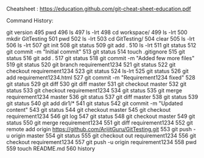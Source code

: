 
Cheatsheet : https://education.github.com/git-cheat-sheet-education.pdf




Command History:

git version
  495  pwd
  496  ls
  497  ls -lrt
  498  cd workspace/
  499  ls -lrt
  500  mkdir GitTesting
  501  pwd
  502  ls -lrt
  503  cd GitTesting/
  504  clear
  505  ls -lrt
  506  ls -lrt
  507  git init
  508  git status
  509  git add .
  510  ls -lrt
  511  git status
  512  git commit -m "Initial commit"
  513  git status
  514  touch .gitignore
  515  git status
  516  git add .
  517  git status
  518  git commit -m "Added few more files"
  519  git status
  520  git branch requirement1234
  521  git status
  522  git checkout requirement1234
  523  git status
  524  ls-lrt
  525  git status
  526  git add requirement1234.html
  527  git commit -m "Requirement1234 fixed"
  528  git status
  529  git diff
  530  git diff master
  531  git checkout master
  532  git status
  533  git checkout requirement1234
  534  git status
  535  git merge requirement1234 master
  536  git status
  537  git diff master
  538  git status
  539  git status
  540  git add dir1/*
  541  git status
  542  git commit -m "Updated content"
  543  git status
  544  git checkout master
  545  git checkout requirement1234
  546  git log
  547  git status
  548  git checkout master
  549  git status
  550  git merge requirement1234
  551  git diff requirement1234
  552  git remote add origin https://github.com/ArijitGuru/GitTesting.git
  553  git push -u origin master
  554  git status
  555  git checkout out requirement1234
  556  git checkout requirement1234
  557  git push -u origin requirement1234
  558  pwd
  559  touch README.md
  560  history